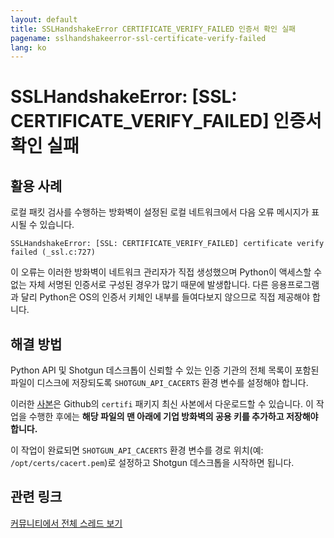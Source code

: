 ```yaml
---
layout: default
title: SSLHandshakeError CERTIFICATE_VERIFY_FAILED 인증서 확인 실패
pagename: sslhandshakeerror-ssl-certificate-verify-failed
lang: ko
---
```


# SSLHandshakeError: [SSL: CERTIFICATE_VERIFY_FAILED] 인증서 확인 실패

## 활용 사례

로컬 패킷 검사를 수행하는 방화벽이 설정된 로컬 네트워크에서 다음 오류 메시지가 표시될 수 있습니다. 

```
SSLHandshakeError: [SSL: CERTIFICATE_VERIFY_FAILED] certificate verify failed (_ssl.c:727)
```

이 오류는 이러한 방화벽이 네트워크 관리자가 직접 생성했으며 Python이 액세스할 수 없는 자체 서명된 인증서로 구성된 경우가 많기 때문에 발생합니다. 다른 응용프로그램과 달리 Python은 OS의 인증서 키체인 내부를 들여다보지 않으므로 직접 제공해야 합니다.

## 해결 방법

Python API 및 Shotgun 데스크톱이 신뢰할 수 있는 인증 기관의 전체 목록이 포함된 파일이 디스크에 저장되도록 `SHOTGUN_API_CACERTS` 환경 변수를 설정해야 합니다.

이러한 [사본](https://github.com/certifi/python-certifi/blob/master/certifi/cacert.pem)은 Github의 `certifi` 패키지 최신 사본에서 다운로드할 수 있습니다. 이 작업을 수행한 후에는 **해당 파일의 맨 아래에 기업 방화벽의 공용 키를 추가하고 저장해야 합니다.**

이 작업이 완료되면 `SHOTGUN_API_CACERTS` 환경 변수를 경로 위치(예: `/opt/certs/cacert.pem`)로 설정하고 Shotgun 데스크톱을 시작하면 됩니다.

## 관련 링크

[커뮤니티에서 전체 스레드 보기](https://community.shotgridsoftware.com/t/using-shotgun-desktop-behind-an-firewall-with-ssl-introspection/11434)
